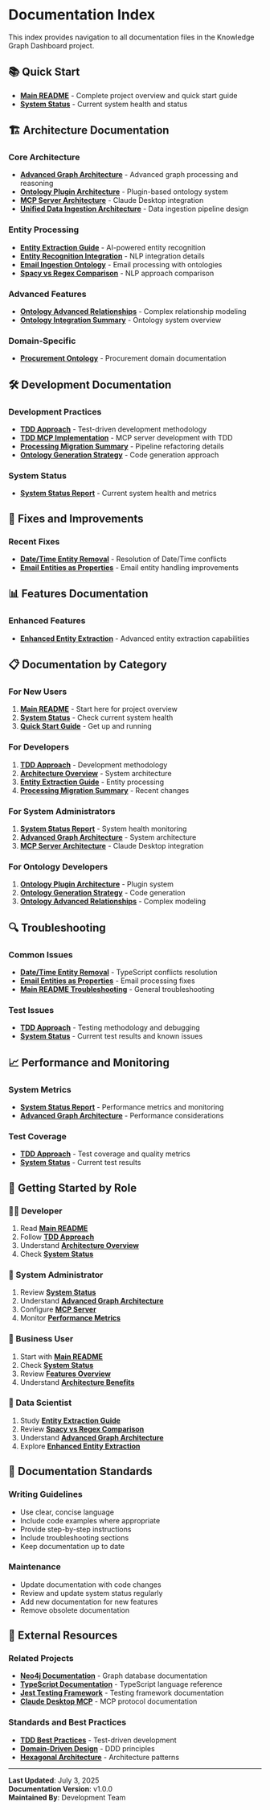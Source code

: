 # Documentation Index

This index provides navigation to all documentation files in the Knowledge Graph Dashboard project.

## 📚 Quick Start

- **[Main README](../README.md)** - Complete project overview and quick start guide
- **[System Status](development/system-status.md)** - Current system health and status

## 🏗️ Architecture Documentation

### Core Architecture
- **[Advanced Graph Architecture](architecture/advanced-graph.md)** - Advanced graph processing and reasoning
- **[Ontology Plugin Architecture](architecture/ontology-plugin-architecture.md)** - Plugin-based ontology system
- **[MCP Server Architecture](architecture/mcp-server-architecture.md)** - Claude Desktop integration
- **[Unified Data Ingestion Architecture](architecture/unified-data-ingestion-architecture.md)** - Data ingestion pipeline design

### Entity Processing
- **[Entity Extraction Guide](architecture/entity-extraction-guide.md)** - AI-powered entity recognition
- **[Entity Recognition Integration](architecture/entity-recognition-integration.md)** - NLP integration details
- **[Email Ingestion Ontology](architecture/email-ingestion-ontology.md)** - Email processing with ontologies
- **[Spacy vs Regex Comparison](architecture/spacy-vs-regex-comparison.md)** - NLP approach comparison

### Advanced Features
- **[Ontology Advanced Relationships](architecture/ontology-advanced-relationships.md)** - Complex relationship modeling
- **[Ontology Integration Summary](architecture/ontology-integration-summary.md)** - Ontology system overview

### Domain-Specific
- **[Procurement Ontology](architecture/ontologies/procurement.md)** - Procurement domain documentation

## 🛠️ Development Documentation

### Development Practices
- **[TDD Approach](development/tdd-approach.md)** - Test-driven development methodology
- **[TDD MCP Implementation](development/tdd-mcp-implementation.md)** - MCP server development with TDD
- **[Processing Migration Summary](development/processing-migration-summary.md)** - Pipeline refactoring details
- **[Ontology Generation Strategy](development/ontology-generation-strategy.md)** - Code generation approach

### System Status
- **[System Status Report](development/system-status.md)** - Current system health and metrics

## 🔧 Fixes and Improvements

### Recent Fixes
- **[Date/Time Entity Removal](fixes/date-time-entity-removal.md)** - Resolution of Date/Time conflicts
- **[Email Entities as Properties](fixes/email-entities-as-properties.md)** - Email entity handling improvements

## 📊 Features Documentation

### Enhanced Features
- **[Enhanced Entity Extraction](features/enhanced-entity-extraction.md)** - Advanced entity extraction capabilities

## 📋 Documentation by Category

### For New Users
1. **[Main README](../README.md)** - Start here for project overview
2. **[System Status](development/system-status.md)** - Check current system health
3. **[Quick Start Guide](../README.md#quick-start)** - Get up and running

### For Developers
1. **[TDD Approach](development/tdd-approach.md)** - Development methodology
2. **[Architecture Overview](architecture/ontology-plugin-architecture.md)** - System architecture
3. **[Entity Extraction Guide](architecture/entity-extraction-guide.md)** - Entity processing
4. **[Processing Migration Summary](development/processing-migration-summary.md)** - Recent changes

### For System Administrators
1. **[System Status Report](development/system-status.md)** - System health monitoring
2. **[Advanced Graph Architecture](architecture/advanced-graph.md)** - System architecture
3. **[MCP Server Architecture](architecture/mcp-server-architecture.md)** - Claude Desktop integration

### For Ontology Developers
1. **[Ontology Plugin Architecture](architecture/ontology-plugin-architecture.md)** - Plugin system
2. **[Ontology Generation Strategy](development/ontology-generation-strategy.md)** - Code generation
3. **[Ontology Advanced Relationships](architecture/ontology-advanced-relationships.md)** - Complex modeling

## 🔍 Troubleshooting

### Common Issues
- **[Date/Time Entity Removal](fixes/date-time-entity-removal.md)** - TypeScript conflicts resolution
- **[Email Entities as Properties](fixes/email-entities-as-properties.md)** - Email processing fixes
- **[Main README Troubleshooting](../README.md#troubleshooting)** - General troubleshooting

### Test Issues
- **[TDD Approach](development/tdd-approach.md)** - Testing methodology and debugging
- **[System Status](development/system-status.md)** - Current test results and known issues

## 📈 Performance and Monitoring

### System Metrics
- **[System Status Report](development/system-status.md)** - Performance metrics and monitoring
- **[Advanced Graph Architecture](architecture/advanced-graph.md)** - Performance considerations

### Test Coverage
- **[TDD Approach](development/tdd-approach.md)** - Test coverage and quality metrics
- **[System Status](development/system-status.md)** - Current test results

## 🚀 Getting Started by Role

### 👨‍💻 Developer
1. Read **[Main README](../README.md)**
2. Follow **[TDD Approach](development/tdd-approach.md)**
3. Understand **[Architecture Overview](architecture/ontology-plugin-architecture.md)**
4. Check **[System Status](development/system-status.md)**

### 🔧 System Administrator
1. Review **[System Status](development/system-status.md)**
2. Understand **[Advanced Graph Architecture](architecture/advanced-graph.md)**
3. Configure **[MCP Server](architecture/mcp-server-architecture.md)**
4. Monitor **[Performance Metrics](development/system-status.md#performance-metrics)**

### 🎯 Business User
1. Start with **[Main README](../README.md)**
2. Check **[System Status](development/system-status.md)**
3. Review **[Features Overview](features/enhanced-entity-extraction.md)**
4. Understand **[Architecture Benefits](architecture/ontology-integration-summary.md)**

### 🔬 Data Scientist
1. Study **[Entity Extraction Guide](architecture/entity-extraction-guide.md)**
2. Review **[Spacy vs Regex Comparison](architecture/spacy-vs-regex-comparison.md)**
3. Understand **[Advanced Graph Architecture](architecture/advanced-graph.md)**
4. Explore **[Enhanced Entity Extraction](features/enhanced-entity-extraction.md)**

## 📝 Documentation Standards

### Writing Guidelines
- Use clear, concise language
- Include code examples where appropriate
- Provide step-by-step instructions
- Include troubleshooting sections
- Keep documentation up to date

### Maintenance
- Update documentation with code changes
- Review and update system status regularly
- Add new documentation for new features
- Remove obsolete documentation

## 🔗 External Resources

### Related Projects
- **[Neo4j Documentation](https://neo4j.com/docs/)** - Graph database documentation
- **[TypeScript Documentation](https://www.typescriptlang.org/docs/)** - TypeScript language reference
- **[Jest Testing Framework](https://jestjs.io/docs/getting-started)** - Testing framework documentation
- **[Claude Desktop MCP](https://docs.anthropic.com/claude/docs/model-context-protocol-mcp)** - MCP protocol documentation

### Standards and Best Practices
- **[TDD Best Practices](https://www.agilealliance.org/glossary/tdd/)** - Test-driven development
- **[Domain-Driven Design](https://martinfowler.com/bliki/DomainDrivenDesign.html)** - DDD principles
- **[Hexagonal Architecture](https://alistair.cockburn.us/hexagonal-architecture/)** - Architecture patterns

---

**Last Updated**: July 3, 2025  
**Documentation Version**: v1.0.0  
**Maintained By**: Development Team
